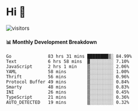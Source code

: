 # Hi 👋
 
![visitors](https://visitor-badge.glitch.me/badge?page_id=sorcererxw.sorcererx)

#### 📊 Monthly Development Breakdown

<!--START_SECTION:waka-->
```text
Go              83 hrs 31 mins ████████▒░ 84.99%
Text            6 hrs 58 mins  ▓░░░░░░░░░ 7.10%
JavaScript      2 hrs 1 min    ▒░░░░░░░░░ 2.06%
YAML            58 mins        ▒░░░░░░░░░ 1.00%
Thrift          56 mins        ▒░░░░░░░░░ 0.96%
Protocol Buffer 49 mins        ▒░░░░░░░░░ 0.84%
Smarty          48 mins        ▒░░░░░░░░░ 0.83%
INI             26 mins        ▒░░░░░░░░░ 0.45%
TypeScript      21 mins        ▒░░░░░░░░░ 0.36%
AUTO_DETECTED   19 mins        ▒░░░░░░░░░ 0.32%
```
<!--END_SECTION:waka-->

